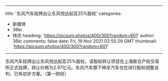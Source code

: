 
---
title: '东风汽车挂牌出让东风悦达起亚25%股权'
categories: 
 - 新媒体
 - 36kr
 - 快讯
headimg: 'https://picsum.photos/400/300?random=601'
author: 36kr
comments: false
date: Fri, 19 Nov 2021 02:55:29 GMT
thumbnail: 'https://picsum.photos/400/300?random=601'
---

<div>   
东风汽车挂牌出让东风悦达起亚25%股权，该股权转让项目在上海联合产权交易所正式挂牌，转让价格为2.97亿元。东风汽车旗下神龙汽车也在进行股权调整谈判，已有初步方案。（第一财经）  
</div>
            